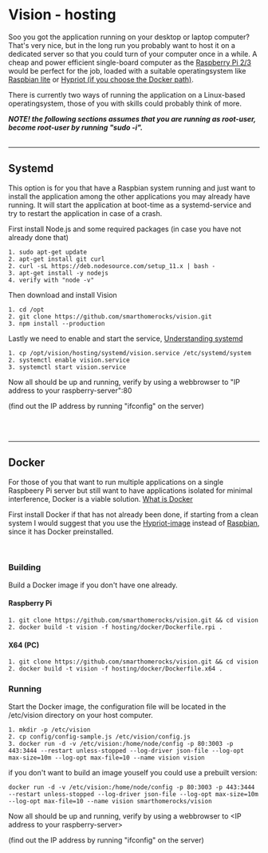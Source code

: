 # Vision - hosting

Soo you got the application running on your desktop or laptop computer? That's very nice, but in the long run you probably want to host it on a dedicated server so that you could turn of your computer once in a while.
A cheap and power efficient single-board computer as the [Raspberry Pi 2/3](https://en.wikipedia.org/wiki/Raspberry_Pi) would be perfect for the job, loaded with a suitable operatingsystem like [Raspbian lite](https://www.raspberrypi.org/downloads/raspbian/) or [Hypriot (if you choose the Docker path)](https://blog.hypriot.com/downloads/).

There is currently two ways of running the application on a Linux-based operatingsystem, those of you with skills could probably think of more.

***NOTE! the following sections assumes that you are running as root-user, become root-user by running "sudo -i".***
<br>
<br>

---

## Systemd

This option is for you that have a Raspbian system running and just want to install the application among the other applications you may already have running.
It will start the application at boot-time as a systemd-service and try to restart the application in case of a crash.

First install Node.js and some required packages (in case you have not already done that)

    1. sudo apt-get update
    2. apt-get install git curl
    2. curl -sL https://deb.nodesource.com/setup_11.x | bash -
    3. apt-get install -y nodejs
    4. verify with "node -v"

Then download and install Vision

    1. cd /opt
    2. git clone https://github.com/smarthomerocks/vision.git
    3. npm install --production

Lastly we need to enable and start the service, [Understanding systemd](https://www.linux.com/learn/understanding-and-using-systemd)

    1. cp /opt/vision/hosting/systemd/vision.service /etc/systemd/system
    2. systemctl enable vision.service
    3. systemctl start vision.service

Now all should be up and running, verify by using a webbrowser to "IP address to your raspberry-server":80

(find out the IP address by running "ifconfig" on the server)

<br>
<br>

---

## Docker

For those of you that want to run multiple applications on a single Raspbeery Pi server but still want to have applications isolated for minimal interference, Docker is a viable solution.
[What is Docker](https://www.docker.com/what-container)

First install Docker if that has not already been done, if starting from a clean system I would suggest that you use the [Hypriot-image](https://blog.hypriot.com/downloads/) instead of [Raspbian](https://www.raspberrypi.org/downloads/raspbian/), since it has Docker preinstalled.

<br>



### Building

Build a Docker image if you don't have one already.

#### Raspberry Pi

    1. git clone https://github.com/smarthomerocks/vision.git && cd vision
    2. docker build -t vision -f hosting/docker/Dockerfile.rpi .

#### X64 (PC)

    1. git clone https://github.com/smarthomerocks/vision.git && cd vision
    2. docker build -t vision -f hosting/docker/Dockerfile.x64 .

### Running

Start the Docker image, the configuration file will be located in the /etc/vision directory on your host computer.

    1. mkdir -p /etc/vision
    2. cp config/config-sample.js /etc/vision/config.js
    3. docker run -d -v /etc/vision:/home/node/config -p 80:3003 -p 443:3444 --restart unless-stopped --log-driver json-file --log-opt max-size=10m --log-opt max-file=10 --name vision vision

if you don't want to build an image youself you could use a prebuilt version:

    docker run -d -v /etc/vision:/home/node/config -p 80:3003 -p 443:3444 --restart unless-stopped --log-driver json-file --log-opt max-size=10m --log-opt max-file=10 --name vision smarthomerocks/vision
    
Now all should be up and running, verify by using a webbrowser to \<IP address to your raspberry-server>

(find out the IP address by running "ifconfig" on the server)
